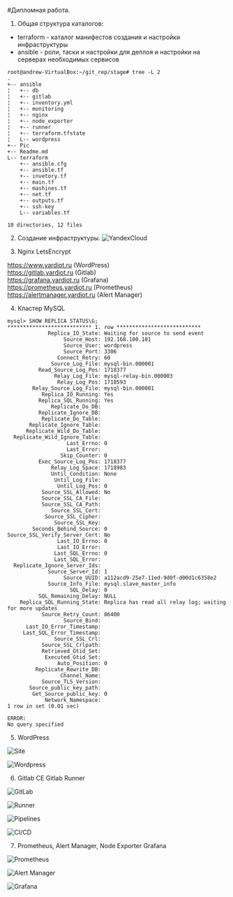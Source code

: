 #Дипломная работа.

1. Общая структура каталогов:

- terraform - каталог манифестов создания и настройки инфраструктуры
- ansible - роли, таски и настройки для деплоя и настройки на серверах необходимых сервисов
```
root@andrew-VirtualBox:~/git_rep/stage# tree -L 2
.
+-- ansible
¦   +-- db
¦   +-- gitlab
¦   +-- inventory.yml
¦   +-- monitoring
¦   +-- nginx
¦   +-- node_exporter
¦   +-- runner
¦   +-- terraform.tfstate
¦   L-- wordpress
+-- Pic
+-- Readme.md
L-- terraform
    +-- ansible.cfg
    +-- ansible.tf
    +-- invetory.tf
    +-- main.tf
    +-- mashines.tf
    +-- net.tf
    +-- outputs.tf
    +-- ssh-key
    L-- variables.tf

10 directories, 12 files

```
2. Создание инфраструктуры. 
![YandexCloud](/Pic/1.png)

3. Nginx LetsEncrypt  
 
https://www.yardiot.ru (WordPress)  
https://gitlab.yardiot.ru (Gitlab)  
https://grafana.yardiot.ru (Grafana)  
https://prometheus.yardiot.ru (Prometheus)  
https://alertmanager.yardiot.ru (Alert Manager) 

4. Кластер MySQL  
```
mysql> SHOW REPLICA STATUS\G;
*************************** 1. row ***************************
             Replica_IO_State: Waiting for source to send event
                  Source_Host: 192.168.100.101
                  Source_User: wordpress
                  Source_Port: 3306
                Connect_Retry: 60
              Source_Log_File: mysql-bin.000001
          Read_Source_Log_Pos: 1718377
               Relay_Log_File: mysql-relay-bin.000003
                Relay_Log_Pos: 1718593
        Relay_Source_Log_File: mysql-bin.000001
           Replica_IO_Running: Yes
          Replica_SQL_Running: Yes
              Replicate_Do_DB:
          Replicate_Ignore_DB:
           Replicate_Do_Table:
       Replicate_Ignore_Table:
      Replicate_Wild_Do_Table:
  Replicate_Wild_Ignore_Table:
                   Last_Errno: 0
                   Last_Error:
                 Skip_Counter: 0
          Exec_Source_Log_Pos: 1718377
              Relay_Log_Space: 1718983
              Until_Condition: None
               Until_Log_File:
                Until_Log_Pos: 0
           Source_SSL_Allowed: No
           Source_SSL_CA_File:
           Source_SSL_CA_Path:
              Source_SSL_Cert:
            Source_SSL_Cipher:
               Source_SSL_Key:
        Seconds_Behind_Source: 0
Source_SSL_Verify_Server_Cert: No
                Last_IO_Errno: 0
                Last_IO_Error:
               Last_SQL_Errno: 0
               Last_SQL_Error:
  Replicate_Ignore_Server_Ids:
             Source_Server_Id: 1
                  Source_UUID: a112acd9-25e7-11ed-9d0f-d00d1c6358e2
             Source_Info_File: mysql.slave_master_info
                    SQL_Delay: 0
          SQL_Remaining_Delay: NULL
    Replica_SQL_Running_State: Replica has read all relay log; waiting for more updates
           Source_Retry_Count: 86400
                  Source_Bind:
      Last_IO_Error_Timestamp:
     Last_SQL_Error_Timestamp:
               Source_SSL_Crl:
           Source_SSL_Crlpath:
           Retrieved_Gtid_Set:
            Executed_Gtid_Set:
                Auto_Position: 0
         Replicate_Rewrite_DB:
                 Channel_Name:
           Source_TLS_Version:
       Source_public_key_path:
        Get_Source_public_key: 0
            Network_Namespace:
1 row in set (0.01 sec)

ERROR:
No query specified
```
5. WordPress  

![Site](/Pic/2.png)

![Wordpress](/Pic/7.png)

6. Gitlab CE Gitlab Runner

![GitLab](/Pic/3.png)

![Runner](/Pic/8.png)

![Pipelines](/Pic/10.png)

![CI/CD](/Pic/9.png)

7. Prometheus, Alert Manager, Node Exporter Grafana

![Prometheus](/Pic/5.png)

![Alert Manager](/Pic/6.png)

![Grafana](/Pic/4.png)
